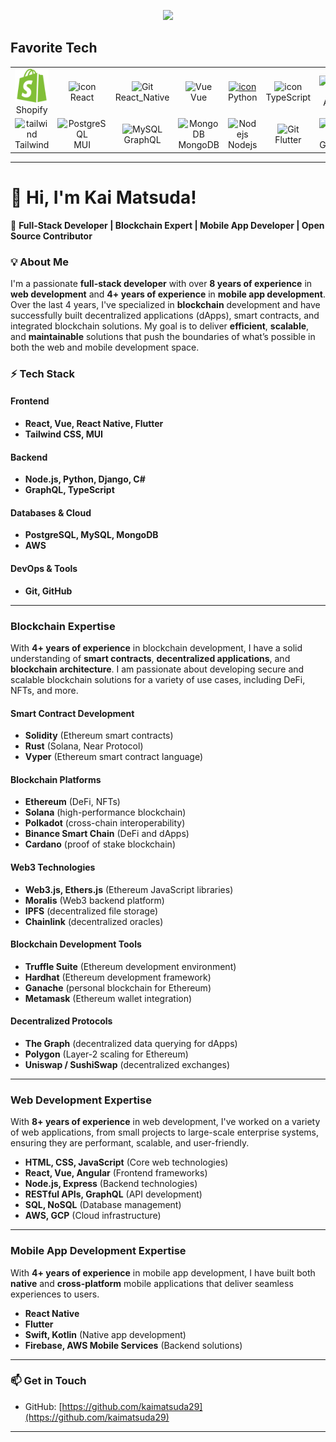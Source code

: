 <p align="center">
  <a href="https://github.com/magicdevstar"><img
      src="https://readme-typing-svg.herokuapp.com/?lines=Shopify%20developer;Web%20and%20mobile%20master;Senior%20Software%20Engineer;Always%20learning%20new%20tech&font=Pacifico&center=true&width=650&height=120&color=58a6ff&vCenter=true&size=45%22"></a>
</p>

<h2 align="left" id="macropower-tech">Favorite Tech</h2>

<table align="center">
  <tr>
    <td align="center" width="96">
      <img src="shopify-color-svgrepo-com.svg">
      <br>Shopify
    </td>
    <td align="center" width="96">
      <img src="https://techstack-generator.vercel.app/react-icon.svg" alt="icon" width="65" height="65" />
      <br>React
    </td>
    <td align="center" width="96">
      <img src="https://reactnative.dev/img/header_logo.svg"
        width="65" height="65" alt="Git" />
      <br>React_Native
    </td>
    <td align="center" width="96">
      <img src="https://skillicons.dev/icons?i=vue" width="65" height="65" alt="Vue" />
      <br>Vue
    </td>
    <td align="center" width="96">
      <a href="#macropower-tech">
        <img src="https://techstack-generator.vercel.app/python-icon.svg" alt="icon" width="65" height="65" />
      </a>
      <br>Python
    </td>
    <td align="center" width="96">
      <img src="https://techstack-generator.vercel.app/ts-icon.svg" alt="icon" width="65" height="65" />
      <br>TypeScript
    </td>
    <td align="center" width="96">
      <img src="https://techstack-generator.vercel.app/aws-icon.svg" alt="icon" width="65" height="65" />
      <br>AWS
    </td>
  </tr>
  <tr>
    <td align="center" width="96">
      <img src="https://skillicons.dev/icons?i=tailwind" width="65" height="65" alt="tailwind" />
      <br>Tailwind
    </td>
    <td align="center" width="96">
      <img src="https://skillicons.dev/icons?i=mui" width="65" height="65" alt="PostgreSQL" />
      <br>MUI
    </td>
    <td align="center" width="96">
      <img src="https://skillicons.dev/icons?i=graphql" width="65" height="65" alt="MySQL" />
      <br>GraphQL
    </td>
    <td align="center" width="96">
      <img src="https://skillicons.dev/icons?i=mongodb" width="65" height="65" alt="MongoDB" />
      <br>MongoDB
    </td>
    <td align="center" width="96">
      <img src="https://skillicons.dev/icons?i=nodejs" width="65" height="65" alt="Nodejs" />
      <br>Nodejs
    </td>
    <td align="center" width="96">
      <img src="https://docs.flutter.dev/assets/images/branding/flutter/logo/default.svg"
        width="65" height="65" alt="Git" />
      <br>Flutter
    </td>
    <td align="center" width="96">
      <img src="https://techstack-generator.vercel.app/github-icon.svg" alt="icon" width="65" height="65" />
      <br>Github
    </td>
  </tr>
</table>

---

# 👋 Hi, I'm Kai Matsuda!

🚀 **Full-Stack Developer | Blockchain Expert | Mobile App Developer | Open Source Contributor**

### 💡 About Me

I'm a passionate **full-stack developer** with over **8 years of experience** in **web development** and **4+ years of experience** in **mobile app development**. Over the last 4 years, I've specialized in **blockchain** development and have successfully built decentralized applications (dApps), smart contracts, and integrated blockchain solutions. My goal is to deliver **efficient**, **scalable**, and **maintainable** solutions that push the boundaries of what’s possible in both the web and mobile development space.

### ⚡ Tech Stack

#### **Frontend**

- **React, Vue, React Native, Flutter**
- **Tailwind CSS, MUI**

#### **Backend**

- **Node.js, Python, Django, C#**
- **GraphQL, TypeScript**

#### **Databases & Cloud**

- **PostgreSQL, MySQL, MongoDB**
- **AWS**

#### **DevOps & Tools**

- **Git, GitHub**

---

### **Blockchain Expertise**

With **4+ years of experience** in blockchain development, I have a solid understanding of **smart contracts**, **decentralized applications**, and **blockchain architecture**. I am passionate about developing secure and scalable blockchain solutions for a variety of use cases, including DeFi, NFTs, and more.

#### **Smart Contract Development**

- **Solidity** (Ethereum smart contracts)
- **Rust** (Solana, Near Protocol)
- **Vyper** (Ethereum smart contract language)

#### **Blockchain Platforms**

- **Ethereum** (DeFi, NFTs)
- **Solana** (high-performance blockchain)
- **Polkadot** (cross-chain interoperability)
- **Binance Smart Chain** (DeFi and dApps)
- **Cardano** (proof of stake blockchain)

#### **Web3 Technologies**

- **Web3.js, Ethers.js** (Ethereum JavaScript libraries)
- **Moralis** (Web3 backend platform)
- **IPFS** (decentralized file storage)
- **Chainlink** (decentralized oracles)

#### **Blockchain Development Tools**

- **Truffle Suite** (Ethereum development environment)
- **Hardhat** (Ethereum development framework)
- **Ganache** (personal blockchain for Ethereum)
- **Metamask** (Ethereum wallet integration)

#### **Decentralized Protocols**

- **The Graph** (decentralized data querying for dApps)
- **Polygon** (Layer-2 scaling for Ethereum)
- **Uniswap / SushiSwap** (decentralized exchanges)

---

### **Web Development Expertise**

With **8+ years of experience** in web development, I've worked on a variety of web applications, from small projects to large-scale enterprise systems, ensuring they are performant, scalable, and user-friendly.

- **HTML, CSS, JavaScript** (Core web technologies)
- **React, Vue, Angular** (Frontend frameworks)
- **Node.js, Express** (Backend technologies)
- **RESTful APIs, GraphQL** (API development)
- **SQL, NoSQL** (Database management)
- **AWS, GCP** (Cloud infrastructure)

---

### **Mobile App Development Expertise**

With **4+ years of experience** in mobile app development, I have built both **native** and **cross-platform** mobile applications that deliver seamless experiences to users.

- **React Native**
- **Flutter**
- **Swift, Kotlin** (Native app development)
- **Firebase, AWS Mobile Services** (Backend solutions)

---

### 📫 Get in Touch

- GitHub: [https://github.com/kaimatsuda29](https://github.com/kaimatsuda29)

---

